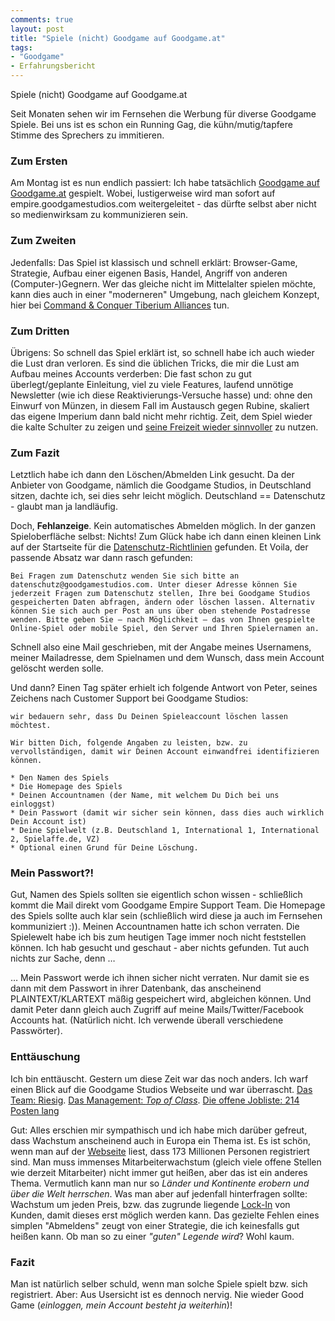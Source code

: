 ```yaml
---
comments: true
layout: post
title: "Spiele (nicht) Goodgame auf Goodgame.at"
tags:
- "Goodgame"
- Erfahrungsbericht
---
```

Spiele (nicht) Goodgame auf Goodgame.at

Seit Monaten sehen wir im Fernsehen die Werbung für diverse Goodgame Spiele. Bei uns ist es schon ein Running Gag, die kühn/mutig/tapfere Stimme des Sprechers zu immitieren.

### Zum Ersten

Am Montag ist es nun endlich passiert: Ich habe tatsächlich [Goodgame auf Goodgame.at](http://www.goodgame.at/) gespielt. Wobei, lustigerweise wird man sofort auf empire.goodgamestudios.com weitergeleitet - das dürfte selbst aber nicht so medienwirksam zu kommunizieren sein.

### Zum Zweiten

Jedenfalls: Das Spiel ist klassisch und schnell erklärt: Browser-Game, Strategie, Aufbau einer eigenen Basis, Handel, Angriff von anderen (Computer-)Gegnern. Wer das gleiche nicht im Mittelalter spielen möchte, kann dies auch in einer "moderneren" Umgebung, nach gleichem Konzept, hier bei [Command & Conquer Tiberium Alliances](http://www.tiberiumalliances.com/de/) tun.

### Zum Dritten

Übrigens: So schnell das Spiel erklärt ist, so schnell habe ich auch wieder die Lust dran verloren. Es sind die üblichen Tricks, die mir die Lust am Aufbau meines Accounts verderben: Die fast schon zu gut überlegt/geplante Einleitung, viel zu viele Features, laufend unnötige Newsletter (wie ich diese Reaktivierungs-Versuche hasse) und: ohne den Einwurf von Münzen, in diesem Fall im Austausch gegen Rubine, skaliert das eigene Imperium dann bald nicht mehr richtig. Zeit, dem Spiel wieder die kalte Schulter zu zeigen und [seine Freizeit wieder sinnvoller](http://www.amazon.de/o/ASIN/3990010654/ref=nosim/laafi-21) zu nutzen.

### Zum Fazit

Letztlich habe ich dann den Löschen/Abmelden Link gesucht. Da der Anbieter von Goodgame, nämlich die Goodgame Studios, in Deutschland sitzen, dachte ich, sei dies sehr leicht möglich. Deutschland == Datenschutz - glaubt man ja landläufig.

Doch, **Fehlanzeige**. Kein automatisches Abmelden möglich. In der ganzen Spieloberfläche selbst: Nichts! Zum Glück habe ich dann einen kleinen Link auf der Startseite für die [Datenschutz-Richtlinien](http://www.goodgamestudios.com/terms_de.html) gefunden. Et Voila, der passende Absatz war dann rasch gefunden:

    Bei Fragen zum Datenschutz wenden Sie sich bitte an datenschutz@goodgamestudios.com. Unter dieser Adresse können Sie jederzeit Fragen zum Datenschutz stellen, Ihre bei Goodgame Studios gespeicherten Daten abfragen, ändern oder löschen lassen. Alternativ können Sie sich auch per Post an uns über oben stehende Postadresse wenden. Bitte geben Sie – nach Möglichkeit – das von Ihnen gespielte Online-Spiel oder mobile Spiel, den Server und Ihren Spielernamen an.

Schnell also eine Mail geschrieben, mit der Angabe meines Usernamens, meiner Mailadresse, dem Spielnamen und dem Wunsch, dass mein Account gelöscht werden solle.

Und dann? Einen Tag später erhielt ich folgende Antwort von Peter, seines Zeichens nach Customer Support bei Goodgame Studios:

    wir bedauern sehr, dass Du Deinen Spieleaccount löschen lassen möchtest.

    Wir bitten Dich, folgende Angaben zu leisten, bzw. zu vervollständigen, damit wir Deinen Account einwandfrei identifizieren können.

    * Den Namen des Spiels
    * Die Homepage des Spiels
    * Deinen Accountnamen (der Name, mit welchem Du Dich bei uns einloggst)
    * Dein Passwort (damit wir sicher sein können, dass dies auch wirklich Dein Account ist)
    * Deine Spielwelt (z.B. Deutschland 1, International 1, International 2, Spielaffe.de, VZ)
    * Optional einen Grund für Deine Löschung.

### Mein Passwort?!

Gut, Namen des Spiels sollten sie eigentlich schon wissen - schließlich kommt die Mail direkt vom Goodgame Empire Support Team. Die Homepage des Spiels sollte auch klar sein (schließlich wird diese ja auch im Fernsehen kommuniziert :)). Meinen Accountnamen hatte ich schon verraten. Die Spielewelt habe ich bis zum heutigen Tage immer noch nicht feststellen können. Ich hab gesucht und geschaut - aber nichts gefunden. Tut auch nichts zur Sache, denn …

… Mein Passwort werde ich ihnen sicher nicht verraten. Nur damit sie es dann mit dem Passwort in ihrer Datenbank, das anscheinend PLAINTEXT/KLARTEXT mäßig gespeichert wird, abgleichen können. Und damit Peter dann gleich auch Zugriff auf meine Mails/Twitter/Facebook Accounts hat. (Natürlich nicht. Ich verwende überall verschiedene Passwörter).

### Enttäuschung

Ich bin enttäuscht. Gestern um diese Zeit war das noch anders. Ich warf einen Blick auf die Goodgame Studios Webseite und war überrascht. [Das Team: Riesig](http://www.goodgamestudios.com/about/team/). [Das Management: *Top of Class*](http://www.goodgamestudios.com/about/management/). [Die offene Jobliste: 214 Posten lang](http://www.goodgamestudios.com/job-listing/)

Gut: Alles erschien mir sympathisch und ich habe mich darüber gefreut, dass Wachstum anscheinend auch in Europa ein Thema ist. Es ist schön, wenn man auf der [Webseite](http://www.goodgamestudios.com) liest, dass 173 Millionen Personen registriert sind.  Man muss immenses Mitarbeiterwachstum (gleich viele offene Stellen wie derzeit Mitarbeiter) nicht immer gut heißen, aber das ist ein anderes Thema. Vermutlich kann man nur so *Länder und Kontinente erobern und über die Welt herrschen*. Was man aber auf jedenfall hinterfragen sollte: Wachstum um jeden Preis, bzw. das zugrunde liegende [Lock-In](http://en.wikipedia.org/wiki/Vendor_lock-in) von Kunden, damit dieses erst möglich werden kann. Das gezielte Fehlen eines simplen "Abmeldens" zeugt von einer Strategie, die ich keinesfalls gut heißen kann. Ob man so zu einer *"guten" Legende wird*? Wohl kaum.

### Fazit

Man ist natürlich selber schuld, wenn man solche Spiele spielt bzw. sich registriert. Aber: Aus Usersicht ist es dennoch nervig. Nie wieder Good Game (*einloggen, mein Account besteht ja weiterhin*)!